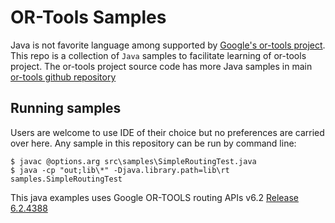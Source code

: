 # OR-Tools Samples

Java is not favorite language among supported by [Google's or-tools project](https://developers.google.com/optimization/). This repo is a collection of `Java` samples to facilitate learning of or-tools project.
The or-tools project source code has more Java samples in main
[or-tools github repository](https://github.com/google/or-tools/tree/master/examples/com/google/ortools/samples)

## Running samples
Users are welcome to use IDE of their choice but no preferences are carried over here. Any sample in this repository can be run by command line:
```
$ javac @options.arg src\samples\SimpleRoutingTest.java
$ java -cp "out;lib\*" -Djava.library.path=lib\rt  samples.SimpleRoutingTest
```

This java examples uses Google OR-TOOLS routing APIs v6.2 [Release 6.2.4388](https://github.com/google/or-tools/releases/tag/v6.2)
